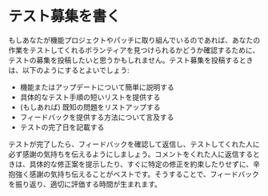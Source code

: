 <!--
# Write a Call for Testing
-->

# テスト募集を書く

<!--
If you are working on a feature project or a patch, you may want to post a call for testing to see if you can find some volunteers who will test your work. When posting a call for testing, it’s good to:
-->

もしあなたが機能プロジェクトやパッチに取り組んでいるのであれば、あなたの作業をテストしてくれるボランティアを見つけられるかどうか確認するために、テストの募集を投稿したいと思うかもしれません。テスト募集を投稿するときは、以下のようにするとよいでしょう:

<!--
*   Explain the feature or update briefly
*   Provide a short list of specific testing steps
*   List known issues (if any)
*   Mention how to provide feedback
*   Include a date for the completion of the testing
-->

*   機能またはアップデートについて簡単に説明する
*   具体的なテスト手順の短いリストを提供する
*   (もしあれば) 既知の問題をリストアップする
*   フィードバックを提供する方法について言及する
*   テストの完了日を記載する

<!--
After testing has been completed, review and respond to feedback and make sure to thank people for testing. When replying to commenters, it’s best to be patient and say thank you without offering specific fixes or promising certain fixes right away. This will give you time to reflect on the feedback and weigh it properly.
-->

テストが完了したら、フィードバックを確認して返信し、テストしてくれた人に必ず感謝の気持ちを伝えるようにしましょう。コメントをくれた人に返信するときは、具体的な修正案を提示したり、すぐに特定の修正を約束したりせずに、辛抱強く感謝の気持ち伝えることがベストです。そうすることで、フィードバックを振り返り、適切に評価する時間が生まれます。
